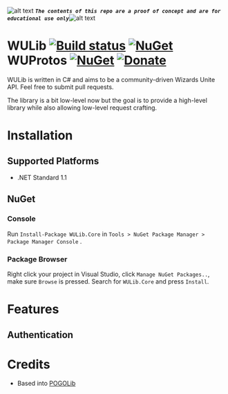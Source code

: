 <!-- define variables -->
[1.1]: http://i.imgur.com/M4fJ65n.png (ATTENTION)


![alt text][1.1] <strong><em>`The contents of this repo are a proof of concept and are for educational use only`</em></strong>![alt text][1.1]<br/>


WULib [![Build status](https://ci.appveyor.com/api/projects/status/aermagx12s0btwgn?svg=true)](https://ci.appveyor.com/project/RocketBot/wulib) [![NuGet](https://img.shields.io/nuget/v/WULib.Core.svg?maxAge=60)](https://www.nuget.org/packages/WULib.Core) WUProtos [![NuGet](https://img.shields.io/nuget/vpre/WUProtos.Core.svg?maxAge=60)](https://www.nuget.org/packages/WUProtos.Core)  [![Donate](https://img.shields.io/badge/Donate-PayPal-green.svg)](https://www.paypal.me/rocketbot)
===================

WULib is written in C# and aims to be a community-driven Wizards Unite API. Feel free to submit pull requests.

The library is a bit low-level now but the goal is to provide a high-level library while also allowing low-level request crafting.

# Installation

## Supported Platforms

* .NET Standard 1.1

## NuGet

### Console
Run `Install-Package WULib.Core`  in `Tools > NuGet Package Manager > Package Manager Console` .

### Package Browser
Right click your project in Visual Studio, click `Manage NuGet Packages..`, make sure `Browse` is pressed. Search for `WULib.Core` and press `Install`.

# Features

## Authentication

# Credits
 - Based into [POGOLib](https://github.com/AeonLucid/POGOLib)